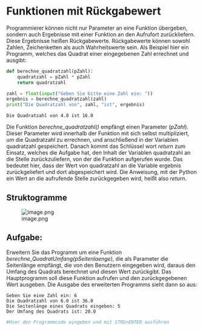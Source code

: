 # Funktionen mit Rückgabewert


Programmierer können nicht nur Parameter an eine Funktion übergeben,
sondern auch Ergebnisse mit einer Funktion an den Aufrufort
zurückliefern. Diese Ergebnisse heißen Rückgabewerte. Rückgabewerte
können sowohl Zahlen, Zeichenketten als auch Wahrheitswerte sein. Als
Beispiel hier ein Programm, welches das Quadrat einer eingegebenen Zahl
errechnet und ausgibt:

``` python
def berechne_quadratzahl(pZahl):
    quadratzahl = pZahl * pZahl
    return quadratzahl

zahl = float(input("Geben Sie bitte eine Zahl ein: "))
ergebnis = berechne_quadratzahl(zahl)
print("Die Quadratzahl von", zahl, "ist", ergebnis) 
```

    Die Quadratzahl von 4.0 ist 16.0

Die Funktion *berechne_quadratzahl()* empfängt einen Parameter
(*pZahl*). Dieser Parameter wird innerhalb der Funktion mit sich selbst
multipliziert, um die Quadratzahl zu errechnen, und anschließend in der
Variablen quadratzahl gespeichert. Danach kommt das Schlüssel wort
*return* zum Einsatz, welches die Aufgabe hat, den Inhalt der Variablen
quadratzahl an die Stelle zurückzuliefern, von der die Funktion
aufgerufen wurde. Das bedeutet hier, dass der Wert von quadratzahl an
die Variable ergebnis zurückgeliefert und dort abgespeichert wird. Die
Anweisung, mit der Python ein Wert an die aufrufende Stelle
zurückgegeben wird, heißt also *return*.

## Struktogramme

<figure>
<img
src="10_Funktionen-mit-Rückgabewert_files/figure-markdown_strict/cell-5-1-image.png"
alt="image.png" />
<figcaption aria-hidden="true">image.png</figcaption>
</figure>

## Aufgabe:

Erweitern Sie das Programm um eine Funktion
*berechne_QuadratUmfang(pSeitenlaenge)*, die als Parameter die
Seitenlänge empfängt, die von den Benutzern eingegeben wird, daraus den
Umfang des Quadrats berechnet und diesen Wert zurückgibt. Das
Hauptprogramm soll diese Funktion aufrufen und den zurückgegebenen Wert
ausgeben. Die Ausgabe des erweiterten Programms sieht dann so aus:

    Geben Sie eine Zahl ein: 6
    Die Quadratzahl von 6.0 ist 36.0
    Die Seitenlänge eines Quadrats eingeben: 5
    Der Umfang des Quadrats ist: 20.0

``` python
#Hier den Programmcode eingeben und mit STRG+ENTER ausführen
```
